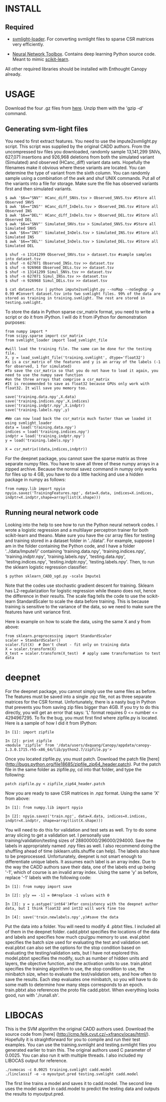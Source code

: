 INSTALL
=======

Required
--------

* [svmlight-loader](https://github.com/mblondel/svmlight-loader). For converting svmlight files to sparse CSR matrices very efficiently.

* [Neural Network Toolbox](https://github.com/IssamLaradji/NeuralNetworks). Contains deep learning Python source code. Meant to mimic [scikit-learn](http://scikit-learn.org/stable/).

All other required libraries should be installed with Enthought Canopy already.

USAGE
=====

Download the four .gz files from [here](http://krishna.gs.washington.edu/martin/download/cadd_training/). Unzip them with the 'gzip -d' command.

Generating svm-light files
--------------------------

You need to first extract features. You need to use the impute2svmlight.py script. This script was supplied by the original CADD authors. From the uncompressed tsv files you downloaded, randomly sample 13,141,299 SNVs, 627,071 insertions and 926,968 deletions from both the simulated variant (Simulated) and observed (HCanc_diff) variant data sets. Hopefully the filenames make it obvious where these variants are located. You can determine the type of variant from the sixth column. You can randomly sample using a combination of the awk and shuf UNIX commands. Put all of the variants into a file for storage. Make sure the file has observed variants first and then simulated variants.

```
$ awk '$6=="SNV"' HCanc_diff_SNVs.tsv > Observed_SNVS.tsv #Store all Observed SNVS
$ awk '$6=="INS"' HCanc_diff_InDels.tsv > Observed_INS.tsv #Store all Observed INS
$ awk '$6=="DEL"' HCanc_diff_InDels.tsv > Observed_DEL.tsv #Store all Observed DEL
$ awk '$6=="SNV"' Simulated_SNVs.tsv > Simulated_SNVS.tsv #Store all Simulated SNVS
$ awk '$6=="INS"' Simulated_InDels.tsv > Simulated_INS.tsv #Store all Simulated INS
$ awk '$6=="DEL"' Simulated_InDels.tsv > Simulated_DEL.tsv #Store all Simulated DEL

$ shuf -n 13141299 Observed_SNVs.tsv > dataset.tsv #sample samples into dataset.tsv
$ shuf -n 627071 Observed_INSs.tsv >> dataset.tsv
$ shuf -n 926968 Observed_DELs.tsv >> dataset.tsv
$ shuf -n 13141299 Simul_SNVs.tsv >> dataset.tsv
$ shuf -n 627071 Simul_INSs.tsv >> dataset.tsv
$ shuf -n 926968 Simul_DELs.tsv >> dataset.tsv

$ cat dataset.tsv | python impute2svmlight.py --noMap --noSegDup -p 0.99 #Convert dataset.tsv into two svmlight files. 99% of the data are stored as training in training.svmlight. The rest are stored in testing.svmlight.
```

To store the data in Python sparse csr_matrix format, you need to write a script or do it from iPython. I will do it from iPython for demonstration purposes:

```
from numpy import *
from scipy.sparse import csr_matrix
from svmlight_loader import load_svmlight_file

#will load the training file. The same can be done for the testing file.
X, y = load_svmlight_file('training.svmlight', dtype='float32')
#X is a csr_matrix of the features and y is an array of the labels (-1 for observed, 1 for simulated)
#To save the csr_matrix so that you do not have to load it again, you need to use the numpy save function
#on the three arrays that comprise a csr_matrix
#It is recommended to save as float32 because GPUs only work with float32. It will save you memory too.

save('training.data.npy',X.data)
save('training.indices.npy',X.indices)
save('training.indptr.npy',X.indptr)
save('training.labels.npy',y)

#We can now load back the csr_matrix much faster than we loaded it using svmlight_loader
data = load('training.data.npy')
indices = load('training.indices.npy')
indptr = load('training.indptr.npy')
y = load('training.labels.npy')

X = csr_matrix((data,indices,indptr))
```

For the deepnet package, you cannot save the sparse matrix as three separate numpy files. You have to save all three of these numpy arrays in a zipped archive. Because the normal savez command in numpy only works for files up to 4 GB, you have to do a little hacking and use a hidden package in numpy as follows:

```
from numpy.lib import npyio
npyio.savez('TrainingFeatures.npz', data=X.data, indices=X.indices, indptr=X.indptr,shape=array(list(X.shape)))
``` 

Running neural network code
---------------------------

Looking into the help to see how to run the Python neural network codes. I wrote a logistic regression and a multilayer perceptron trainer for both scikit-learn and theano. Make sure you have the csr array files for testing and training stored in a dataset folder in '../data/'. For example, suppose I am in the folder containing the Python code, and I have a folder '../data/Impute1/' containing 'training.data.npy', 'training.indices.npy', 'training.indptr.npy', 'training.labels.npy', 'testing.data.npy', 'testing.indices.npy', 'testing.indptr.npy', 'testing.labels.npy'. Then, to run the sklearn logistic regression classifier:

```
$ python sklearn_CADD_sgd.py -scale Impute1
```

Note that the codes use stochastic gradient descent for training. Sklearn has L2-regularization for logistic regression while theano does not, hence the difference in their results. The scale flag tells the code to use the scikit-learn StandardScaler to scale the data before training. This is because training is sensitive to the variance of the data, so we need to make sure the features have unit variance first.

Here is example on how to scale the data, using the same X and y from above:

```
from sklearn.preprocessing import StandardScaler
scaler = StandardScaler()
scaler.fit(X)  # Don't cheat - fit only on training data
X = scaler.transform(X)
X_test = scaler.transform(X_test)  # apply same transformation to test data
```

deepnet
=======

For the deepnet package, you cannot simply use the same files as before. The features must be saved into a single .npz file, not as three separate matrices for the CSR format. Unfortunately, there is a nasty bug in Python that prevents you from saving zip files bigger than 4GB. If you try to do this directly, you will get an error that says: 'L' format requires 0 <= number <= 4294967295. To fix the bug, you must first find where zipfile.py is located. Here is a sample of how I did it from IPython:

```
In [1]: import zipfile

In [2]: print zipfile
<module 'zipfile' from '/data/users/dxquang/Canopy/appdata/canopy-1.3.0.1715.rh5-x86_64/lib/python2.7/zipfile.py'>
```

Once you located zipfile.py, you must patch. Download the patch file [here] (http://bugs.python.org/file18685/zipfile_zip64_header.patch). Put the patch file in the same folder as zipfile.py, cd into that folder, and type the following:

```
patch zipfile.py < zipfile_zip64_header.patch
```

Now you are ready to save CSR matrices in .npz format. Using the same 'X' from above:

```
In [1]: from numpy.lib import npyio

In [2]: npyio.savez('train.npz', data=X.data, indices=X.indices, indptr=X.indptr, shape=array(list(X.shape)))

```

You will need to do this for validation and test sets as well. Try to do some array slicing to get a validation set. I personally use training/validation/testing sizes of 28800000/296000/294000. Save the labels in appropriately named .npy files as well. I also recommend doing the shuffling ahead of time (sklearn.utils.shuffle can help). 
The labels also have to be preprocessed. Unfortunately, deepnet is not smart enough to differentiate unique labels. It assumes each label is an array index. Due to the way the CADD authors save their data, one of the labels end up being '-1', which of course is an invalid array index. Using the same 'y' as before, replace '-1' labels with the following code:

```
In [1]: from numpy import save

In [2]: y[y == -1] = 0#replace -1 values with 0

In [3]: y = y.astype('int64')#for consistency with the deepnet author data, but I think float32 and int32 will work fine too

In [4]: save('train.newlabels.npy',y)#save the data
```
Put the data into a folder. You will need to modify 4 .pbtxt files. I included all of them in the deepnet folder. cadd.pbtxt specifies the locations of the data and labels and specifies how much cpu/gpu memory to use. eval.pbtxt specifies the batch size used for evaluating the test and validation set. eval.pbtxt can also set the options for the stop condition based on evaluating the testing/validation sets, but I have not explored this. model.pbtxt specifies the modify, such as number of hidden units and layers, the objective function, and the activation units to use. train.pbtxt specifies the training algorithm to use, the stop condition to use, the minibatch size, when to evaluate the test/validation sets, and how often to save the results. Each step evaluates one minibatch, so you will have to do some math to determine how many steps corresponds to an epoch. train.pbtxt also references the proto file cadd.pbtxt. When everything looks good, run with './runall.sh'. 


LIBOCAS
=======

This is the SVM algorithm the original CADD authors used. Download the source code from [here] (http://cmp.felk.cvut.cz/~xfrancv/ocas/html/). Hopefully it is straightforward for you to compile and run their test examples. You can use the training.svmlight and testing.svmlight files you generated earlier to train this. The original authors used C parameter of 0.0025. You can also run it with multiple threads. I also included my LIBOCAS output for reference.

```
./svmocas -c 0.0025 training.svmlight cadd.model
./linclassif -e -o myoutput.pred testing.svmlight cadd.model
```

The first line trains a model and saves it to cadd.model. The second line uses the model saved in cadd.model to predict the testing data and outputs the results to myoutput.pred.
